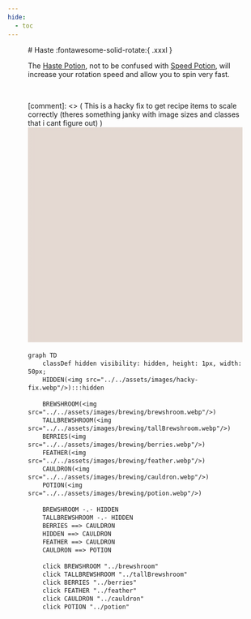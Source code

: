 ```yaml
---
hide:
  - toc
---
```

<figure markdown="1">
# Haste
:fontawesome-solid-rotate:{ .xxxl }

The [Haste Potion](../brewing/haste.md), not to be confused with [Speed Potion](../brewing/speed.md), will increase your rotation speed and allow you to spin very fast.

<br />

[comment]: <> ( This is a hacky fix to get recipe items to scale correctly (theres something janky with image sizes and classes that i cant figure out) )
<img src="../../assets/images/hacky-fix.webp" class="item-image hidden janky-fix">

```mermaid
graph TD
    classDef hidden visibility: hidden, height: 1px, width: 50px;
    HIDDEN(<img src="../../assets/images/hacky-fix.webp"/>):::hidden

    BREWSHROOM(<img src="../../assets/images/brewing/brewshroom.webp"/>)
    TALLBREWSHROOM(<img src="../../assets/images/brewing/tallBrewshroom.webp"/>)
    BERRIES(<img src="../../assets/images/brewing/berries.webp"/>)
    FEATHER(<img src="../../assets/images/brewing/feather.webp"/>)
    CAULDRON(<img src="../../assets/images/brewing/cauldron.webp"/>)
    POTION(<img src="../../assets/images/brewing/potion.webp"/>)

    BREWSHROOM -.- HIDDEN
    TALLBREWSHROOM -.- HIDDEN
    BERRIES ==> CAULDRON
    HIDDEN ==> CAULDRON
    FEATHER ==> CAULDRON
    CAULDRON ==> POTION

    click BREWSHROOM "../brewshroom"
    click TALLBREWSHROOM "../tallBrewshroom"
    click BERRIES "../berries"
    click FEATHER "../feather"
    click CAULDRON "../cauldron"
    click POTION "../potion"
```
</figure>